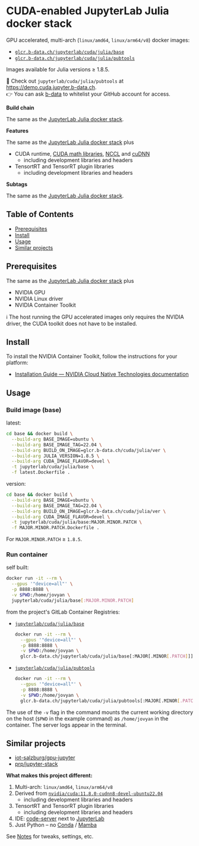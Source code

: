 # CUDA-enabled JupyterLab Julia docker stack

GPU accelerated, multi-arch (`linux/amd64`, `linux/arm64/v8`) docker images:

* [`glcr.b-data.ch/jupyterlab/cuda/julia/base`](https://gitlab.b-data.ch/jupyterlab/cuda/julia/base/container_registry)
* [`glcr.b-data.ch/jupyterlab/cuda/julia/pubtools`](https://gitlab.b-data.ch/jupyterlab/cuda/julia/pubtools/container_registry)

Images available for Julia versions ≥ 1.8.5.

:microscope: Check out `jupyterlab/cuda/julia/pubtools` at
https://demo.cuda.jupyter.b-data.ch.  
:point_right: You can ask [b-data](mailto:request@b-data.ch?subject=[CUDA%20Jupyter]%20Request%20to%20whitelist%20GitHub%20account) to whitelist your GitHub account for access.

**Build chain**

The same as the
[JupyterLab Julia docker stack](README.md#jupyterlab-julia-docker-stack).

**Features**

The same as the
[JupyterLab Julia docker stack](README.md#jupyterlab-julia-docker-stack) plus

* CUDA runtime,
  [CUDA math libraries](https://developer.nvidia.com/gpu-accelerated-libraries),
  [NCCL](https://developer.nvidia.com/nccl) and
  [cuDNN](https://developer.nvidia.com/cudnn)
  * including development libraries and headers
* TensortRT and TensorRT plugin libraries
  * including development libraries and headers

**Subtags**

The same as the
[JupyterLab Julia docker stack](README.md#jupyterlab-julia-docker-stack).

## Table of Contents

* [Prerequisites](#prerequisites)
* [Install](#install)
* [Usage](#usage)
* [Similar projects](#similar-projects)

## Prerequisites

The same as the
[JupyterLab Julia docker stack](README.md#prerequisites) plus

* NVIDIA GPU
* NVIDIA Linux driver
* NVIDIA Container Toolkit

:information_source: The host running the GPU accelerated images only requires
the NVIDIA driver, the CUDA toolkit does not have to be installed.

## Install

To install the NVIDIA Container Toolkit, follow the instructions for your
platform:

* [Installation Guide &mdash; NVIDIA Cloud Native Technologies documentation](https://docs.nvidia.com/datacenter/cloud-native/container-toolkit/install-guide.html#supported-platforms)

## Usage

### Build image (base)

latest:

```bash
cd base && docker build \
  --build-arg BASE_IMAGE=ubuntu \
  --build-arg BASE_IMAGE_TAG=22.04 \
  --build-arg BUILD_ON_IMAGE=glcr.b-data.ch/cuda/julia/ver \
  --build-arg JULIA_VERSION=1.8.5 \
  --build-arg CUDA_IMAGE_FLAVOR=devel \
  -t jupyterlab/cuda/julia/base \
  -f latest.Dockerfile .
```

version:

```bash
cd base && docker build \
  --build-arg BASE_IMAGE=ubuntu \
  --build-arg BASE_IMAGE_TAG=22.04 \
  --build-arg BUILD_ON_IMAGE=glcr.b-data.ch/cuda/julia/ver \
  --build-arg CUDA_IMAGE_FLAVOR=devel \
  -t jupyterlab/cuda/julia/base:MAJOR.MINOR.PATCH \
  -f MAJOR.MINOR.PATCH.Dockerfile .
```

For `MAJOR.MINOR.PATCH` ≥ `1.8.5`.

### Run container

self built:

```bash
docker run -it --rm \
  --gpus '"device=all"' \
  -p 8888:8888 \
  -v $PWD:/home/jovyan \
  jupyterlab/cuda/julia/base[:MAJOR.MINOR.PATCH]
```

from the project's GitLab Container Registries:

* [`jupyterlab/cuda/julia/base`](https://gitlab.b-data.ch/jupyterlab/cuda/julia/base/container_registry)  
  ```bash
  docker run -it --rm \
    --gpus '"device=all"' \
    -p 8888:8888 \
    -v $PWD:/home/jovyan \
    glcr.b-data.ch/jupyterlab/cuda/julia/base[:MAJOR[.MINOR[.PATCH]]]
  ```
* [`jupyterlab/cuda/julia/pubtools`](https://gitlab.b-data.ch/jupyterlab/cuda/julia/pubtools/container_registry)  
  ```bash
  docker run -it --rm \
    --gpus '"device=all"' \
    -p 8888:8888 \
    -v $PWD:/home/jovyan \
    glcr.b-data.ch/jupyterlab/cuda/julia/pubtools[:MAJOR[.MINOR[.PATCH]]]
  ```

The use of the `-v` flag in the command mounts the current working directory on
the host (`$PWD` in the example command) as `/home/jovyan` in the container. The
server logs appear in the terminal.

## Similar projects

* [iot-salzburg/gpu-jupyter](https://github.com/iot-salzburg/gpu-jupyter)
* [prp/jupyter-stack](https://gitlab.nrp-nautilus.io/prp/jupyter-stack)

**What makes this project different:**

1. Multi-arch: `linux/amd64`, `linux/arm64/v8`
1. Derived from [`nvidia/cuda:11.8.0-cudnn8-devel-ubuntu22.04`](https://hub.docker.com/r/nvidia/cuda/tags?page=1&name=11.8.0-cudnn8-devel-ubuntu22.04)
    * including development libraries and headers
1. TensortRT and TensorRT plugin libraries
    * including development libraries and headers
1. IDE: [code-server](https://github.com/coder/code-server) next to
   [JupyterLab](https://github.com/jupyterlab/jupyterlab)
1. Just Python – no [Conda](https://github.com/conda/conda) /
   [Mamba](https://github.com/mamba-org/mamba)

See [Notes](NOTES.md) for tweaks, settings, etc.
